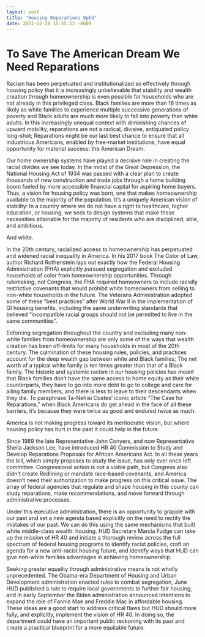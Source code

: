 ```yaml
---
layout: post 
title: "Housing Reparations OpEd"
date: 2021-12-20 15:55:53 -0600
---
```

# To Save The American Dream We Need Reparations

Racism has been perpetuated and institutionalized so effectively through housing policy that it is increasingly unbelievable that stability and wealth creation through homeownership is even possible for households who are not already in this privileged class. Black families are more than 16 times as likely as white families to experience multiple successive generations of poverty and Black adults are much more likely to fall into poverty than white adults. In this increasingly unequal context with diminishing chances of upward mobility, reparations are not a radical, divisive, antiquated policy long-shot; Reparations might be our last best chance to ensure that all industrious Americans, enabled by free-market institutions, have equal opportunity for material success: the American Dream.  

Our home ownership systems have played a decisive role in creating the racial divides we see today. In the midst of the Great Depression, the National Housing Act of 1934 was passed with a clear plan to create thousands of new construction and trade jobs through a home building boom fueled by more accessible financial capital for aspiring home buyers. Thus, a vision for housing policy was born, one that makes homeownership available to the majority of the population. It’s a uniquely American vision of stability: In a country where we do not have a right to healthcare, higher education, or housing, we seek to design systems that make these necessities attainable for the majority of residents who are disciplined, able, and ambitious.   

And white. 
 
In the 20th century, racialized access to homeownership has perpetuated and widened racial inequality in America. In his 2017 book The Color of Law, author Richard Rothenstein lays out exactly how the Federal Housing Administration (FHA) explicitly pursued segregation and excluded households of color from homeownership opportunities. Through rulemaking, not Congress, the FHA required homeowners to include racially restrictive covenants that would prohibit white homeowners from selling to non-white households in the future. The Veterans Administration adopted some of these ”best practices” after World War II in the implementation of GI housing benefits, including the same underwriting standards that believed “incompatible racial groups should not be permitted to live in the same communities”.  

Enforcing segregation throughout the country and excluding many non-white families from homeownership are only some of the ways that wealth creation has been off-limits for many households in most of the 20th century. The culmination of these housing rules, policies, and practices account for the deep wealth gap between white and Black families; The net worth of a typical white family is ten times greater than that of a Black family. The historic and systemic racism in our housing policies has meant that Black families don’t have the same access to home equity as their white counterparts, they have to go into more debt to go to college and care for ailing family members, and there is less to leave to their descendants when they die. To paraphrase Ta-Nehisi Coates’ iconic article “The Case for Reparations,” when Black Americans do get ahead in the face of all these barriers, it’s because they were twice as good and endured twice as much. 

America is not making progress toward its meritocratic vision, but where housing policy has hurt in the past it could help in the future.  

Since 1989 the late Representative John Conyers, and now Representative Sheila Jackson Lee, have introduced HR 40 Commission to Study and Develop Reparations Proposals for African Americans Act. In all these years the bill, which simply proposes to study the issue, has only ever once left committee. Congressional action is not a viable path, but Congress also didn’t create Redlining or mandate race-based covenants, and America doesn’t need their authorization to make progress on this critical issue. The array of federal agencies that regulate and shape housing in this county can study reparations, make recommendations, and move forward through administrative processes. 

Under this executive administration, there is an opportunity to grapple with our past and set a new agenda based explicitly on the need to rectify the mistakes of our past. We can do this using the same mechanisms that built white middle-class wealth: housing. HUD Secretary Marcia Fudge can take up the mission of HR 40 and initiate a thorough review across the full spectrum of federal housing programs to identify racist policies, craft an agenda for a new anti-racist housing future, and identify ways that HUD can give non-white families advantages in achieving homeownership. 

Seeking greater equality through administrative means is not wholly unprecedented. The Obama-era Department of Housing and Urban Development administration enacted rules to combat segregation, June HUD published a rule to require local governments to further fair housing, and in early September the Biden administration announced intentions to expand the role of Fannie Mae and Freddie Mac in affordable housing. These ideas are a good start to address critical flaws but HUD should more fully, and explicitly, implement the vision of HR 40. In doing so, the department could have an important public reckoning with its past and create a practical blueprint for a more equitable future.